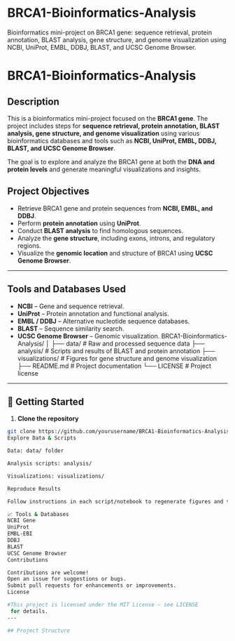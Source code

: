 # BRCA1-Bioinformatics-Analysis
Bioinformatics mini-project on BRCA1 gene: sequence retrieval, protein annotation, BLAST analysis, gene structure, and genome visualization using NCBI, UniProt, EMBL, DDBJ, BLAST, and UCSC Genome Browser.
# BRCA1-Bioinformatics-Analysis

## Description
This is a bioinformatics mini-project focused on the **BRCA1 gene**. The project includes steps for **sequence retrieval, protein annotation, BLAST analysis, gene structure, and genome visualization** using various bioinformatics databases and tools such as **NCBI, UniProt, EMBL, DDBJ, BLAST, and UCSC Genome Browser**.

The goal is to explore and analyze the BRCA1 gene at both the **DNA and protein levels** and generate meaningful visualizations and insights.

## Project Objectives
- Retrieve BRCA1 gene and protein sequences from **NCBI, EMBL, and DDBJ**.
- Perform **protein annotation** using **UniProt**.
- Conduct **BLAST analysis** to find homologous sequences.
- Analyze the **gene structure**, including exons, introns, and regulatory regions.
- Visualize the **genomic location** and structure of BRCA1 using **UCSC Genome Browser**.

---

## Tools and Databases Used
- **NCBI** – Gene and sequence retrieval.
- **UniProt** – Protein annotation and functional analysis.
- **EMBL / DDBJ** – Alternative nucleotide sequence databases.
- **BLAST** – Sequence similarity search.
- **UCSC Genome Browser** – Genomic visualization.
  BRCA1-Bioinformatics-Analysis/
│
├── data/ # Raw and processed sequence data
├── analysis/ # Scripts and results of BLAST and protein annotation
├── visualizations/ # Figures for gene structure and genome visualization
├── README.md # Project documentation
└── LICENSE # Project license

---

## 🚀 Getting Started

1. **Clone the repository**
```bash
git clone https://github.com/yourusername/BRCA1-Bioinformatics-Analysis.git
Explore Data & Scripts

Data: data/ folder

Analysis scripts: analysis/

Visualizations: visualizations/

Reproduce Results

Follow instructions in each script/notebook to regenerate figures and tables.

📈 Tools & Databases
NCBI Gene
UniProt
EMBL-EBI
DDBJ
BLAST
UCSC Genome Browser
Contributions

Contributions are welcome!
Open an issue for suggestions or bugs.
Submit pull requests for enhancements or improvements.
License

#This project is licensed under the MIT License – see LICENSE
 for details.
---

## Project Structure
